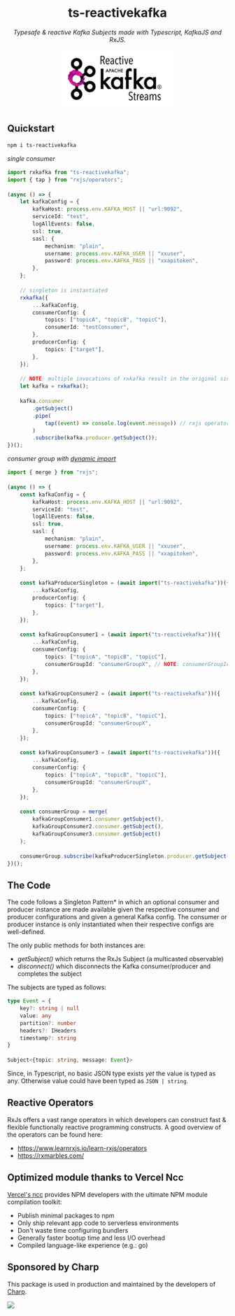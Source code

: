 <div align="center">
<h1> ts-reactivekafka </h1>

_Typesafe & reactive Kafka Subjects made with Typescript, KafkaJS and RxJS._

<img src="./banner.png" width="250">
</div>

## Quickstart

```sh
npm i ts-reactivekafka
```

_single consumer_

```typescript
import rxkafka from "ts-reactivekafka";
import { tap } from "rxjs/operators";

(async () => {
	let kafkaConfig = {
		kafkaHost: process.env.KAFKA_HOST || "url:9092",
		serviceId: "test",
		logAllEvents: false,
		ssl: true,
		sasl: {
			mechanism: "plain",
			username: process.env.KAFKA_USER || "xxuser",
			password: process.env.KAFKA_PASS || "xxapitoken",
		},
	};

	// singleton is instantiated
	rxkafka({
		...kafkaConfig,
		consumerConfig: {
			topics: ["topicA", "topicB", "topicC"],
			consumerId: "testConsumer",
		},
		producerConfig: {
			topics: ["target"],
		},
	});

	// NOTE: multiple invocations of rxkafka result in the original singleton
	let kafka = rxkafka();

	kafka.consumer
		.getSubject()
		.pipe(
			tap((event) => console.log(event.message)) // rxjs operators
		)
		.subscribe(kafka.producer.getSubject());
})();
```

_consumer group with [dynamic import](https://mariusschulz.com/blog/dynamic-import-expressions-in-typescript)_

```typescript
import { merge } from "rxjs";

(async () => {
	const kafkaConfig = {
		kafkaHost: process.env.KAFKA_HOST || "url:9092",
		serviceId: "test",
		logAllEvents: false,
		ssl: true,
		sasl: {
			mechanism: "plain",
			username: process.env.KAFKA_USER || "xxuser",
			password: process.env.KAFKA_PASS || "xxapitoken",
		},
	};

	const kafkaProducerSingleton = (await import("ts-reactivekafka"))({
		...kafkaConfig,
		producerConfig: {
			topics: ["target"],
		},
	});

	const kafkaGroupConsumer1 = (await import("ts-reactivekafka"))({
		...kafkaConfig,
		consumerConfig: {
			topics: ["topicA", "topicB", "topicC"],
			consumerGroupId: "consumerGroupX", // NOTE: consumerGroupId instead of consumerId
		},
	});

	const kafkaGroupConsumer2 = (await import("ts-reactivekafka"))({
		...kafkaConfig,
		consumerConfig: {
			topics: ["topicA", "topicB", "topicC"],
			consumerGroupId: "consumerGroupX",
		},
	});

	const kafkaGroupConsumer3 = (await import("ts-reactivekafka"))({
		...kafkaConfig,
		consumerConfig: {
			topics: ["topicA", "topicB", "topicC"],
			consumerGroupId: "consumerGroupX",
		},
	});

	const consumerGroup = merge(
		kafkaGroupConsumer1.consumer.getSubject(),
		kafkaGroupConsumer2.consumer.getSubject(),
		kafkaGroupConsumer3.consumer.getSubject()
	);

	consumerGroup.subscribe(kafkaProducerSingleton.producer.getSubject());
})();
```

## The Code

The code follows a Singleton Pattern\* in which an optional consumer and producer instance are made available given the respective consumer and producer configurations and given a general Kafka config. The consumer or producer instance is only instantiated when their respective configs are well-defined.

The only public methods for both instances are:

- _getSubject()_ which returns the RxJs Subject (a multicasted observable)
- _disconnect()_ which disconnects the Kafka consumer/producer and completes the subject

The subjects are typed as follows:

```typescript
type Event = {
	key?: string | null
	value: any
	partition?: number
	headers?: IHeaders
	timestamp?: string
}

Subject<{topic: string, message: Event}>
```

Since, in Typescript, no basic JSON type exists _yet_ the value is typed as any. Otherwise value could have been typed as `JSON | string`.

## Reactive Operators

RxJs offers a vast range operators in which developers can construct fast & flexible functionally reactive programming constructs.
A good overview of the operators can be found here:

- https://www.learnrxjs.io/learn-rxjs/operators
- https://rxmarbles.com/

## Optimized module thanks to Vercel Ncc

[Vercel's ncc](https://github.com/vercel/ncc) provides NPM developers with the ultimate NPM module compilation toolkit:

- Publish minimal packages to npm
- Only ship relevant app code to serverless environments
- Don't waste time configuring bundlers
- Generally faster bootup time and less I/O overhead
- Compiled language-like experience (e.g.: go)

## Sponsored by Charp

This package is used in production and maintained by the developers of [Charp](https://artcare.be/).

<img src="https://wms.cs.kuleuven.be/cs/studeren/master-computerwetenschappen/stages/stagevoorstellen/logos-2020/logo-charp/@@images/image/preview" width="250">
